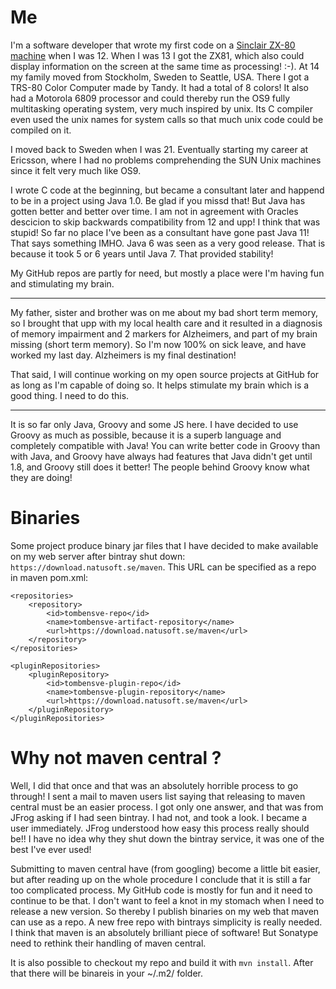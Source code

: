 # Me

I'm a software developer that wrote my first code on a [Sinclair ZX-80 machine](https://en.wikipedia.org/wiki/ZX80)
when I was 12. When I was 13 I got the ZX81, which also could display information on the screen at the same time as
processing! :-). At 14 my family moved from Stockholm, Sweden to Seattle, USA. There I got a TRS-80 Color Computer made
by Tandy. It had a total of 8 colors! It also had a Motorola 6809 processor and could thereby run the OS9 fully
multitasking operating system, very much inspired by unix. Its C compiler even used the unix names for system calls
so that much unix code could be compiled on it. 

I  moved back to Sweden when I was 21. Eventually starting my career at Ericsson, where I had no problems
comprehending the SUN Unix machines since it felt very much like OS9. 

I wrote C code at the beginning, but became a consultant later and happend to be in a project using Java 1.0.
Be glad if you missd that! But Java has gotten better and better over time. I am not in agreement with Oracles
descicion to skip backwards compatibility from 12 and upp! I think that was stupid! So far no place I've been
as a consultant have gone past Java 11! That says something IMHO. Java 6 was seen as a very good release. That 
is because it took 5 or 6 years until Java 7. That provided stability! 

My GitHub repos are partly for need, but mostly a place were I'm having fun and stimulating my brain.

----

My father, sister and brother was on me about my bad short term memory, so I brought that upp with my
local health care and it resulted in a diagnosis of memory impairment and 2 markers for Alzheimers, and part
of my brain missing (short term memory). So I'm now 100% on sick leave, and have worked my last day.
Alzheimers is my final destination! 

That said, I will continue working on my open source projects at GitHub for as long as I'm capable of doing so. It
helps stimulate my brain which is a good thing. I need to do this.

----

It is so far only Java, Groovy and some JS here. I have decided to use Groovy
as much as possible, because it is a superb language and completely compatible 
with Java! You can write better code in Groovy than with Java, and Groovy have 
always had features that Java didn't get until 1.8, and Groovy still does it 
better! The people behind Groovy know what they are doing! 

# Binaries

Some project produce binary jar files that I have decided to make available
on my web server after bintray shut down: `https://download.natusoft.se/maven`.
This URL can be specified as a repo in maven pom.xml:

    <repositories>
        <repository>
            <id>tombensve-repo</id>
            <name>tombensve-artifact-repository</name>
            <url>https://download.natusoft.se/maven</url>
        </repository>
    </repositories>

    <pluginRepositories>
        <pluginRepository>
            <id>tombensve-plugin-repo</id>
            <name>tombensve-plugin-repository</name>
            <url>https://download.natusoft.se/maven</url>
        </pluginRepository>
    </pluginRepositories>    

# Why not maven central ? 

Well, I did that once and that was an absolutely
horrible process to go through! I sent a mail to maven users list saying
that releasing to maven central must be an easier process. I got only one
answer, and that was from JFrog asking if I had seen bintray. I had not,
and took a look. I became a user immediately. JFrog understood how easy
this process really should be!! I have no idea why they shut down the
bintray service, it was one of the best I've ever used! 

Submitting to maven central have (from googling) become a little bit
easier, but after reading up on the whole procedure I conclude that 
it is still a far too complicated process. My GitHub code is mostly 
for fun and it need to continue to be that. I don't want to feel a 
knot in my stomach when I need to release a new version. So thereby 
I publish binaries on my web that maven can use as a repo. A new free 
repo with bintrays simplicity is really needed. I think that maven is 
an absolutely brilliant piece of software! But Sonatype need to 
rethink their handling of maven central.

It is also possible to checkout my repo and build it with `mvn install`. After that there will be binareis
in your ~/.m2/ folder. 

